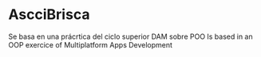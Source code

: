 # AscciBrisca
Se basa en una prácrtica del ciclo superior DAM
sobre POO
Is based in an OOP exercice of Multiplatform Apps Development
